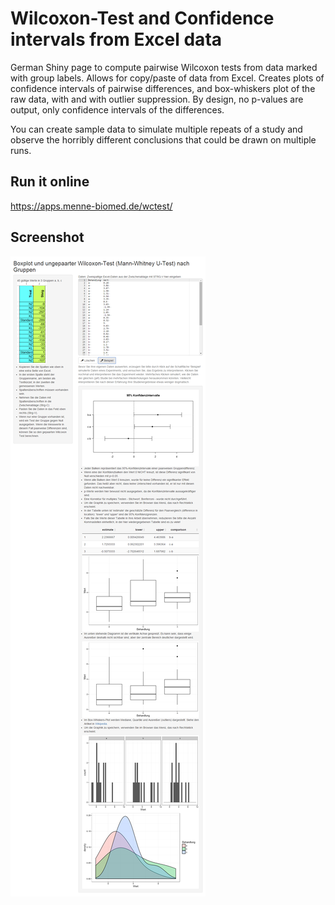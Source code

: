 # Wilcoxon-Test and Confidence intervals from Excel data

German Shiny page to compute pairwise Wilcoxon tests from data marked with group labels.
Allows for copy/paste of data from Excel. Creates plots of confidence intervals of pairwise differences, and box-whiskers plot of the raw data, with and with outlier suppression. By design, no p-values are output, only confidence intervals of the differences. 

You can create sample data to simulate multiple repeats of a study and observe the horribly different conclusions that could be drawn on multiple runs. 

## Run it online

https://apps.menne-biomed.de/wctest/

## Screenshot

![Screenshot](screenshot.png)
